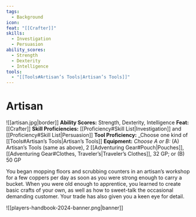 ```yaml
---
tags:
  - Background
icon: 
feat: "[[Crafter]]"
skills:
  - Investigation
  - Persuasion
ability_scores:
  - Strength
  - Dexterity
  - Intelligence
tools:
  - "[[Tools#Artisan’s Tools|Artisan’s Tools]]"
---
```


# Artisan

![[artisan.jpg|border]]
**Ability Scores:** Strength, Dexterity, Intelligence
**Feat:** [[Crafter]]
**Skill Proficiencies:** [[Proficiency#Skill List\|Investigation]] and [[Proficiency#Skill List\|Persuasion]]
**Tool Proficiency:** _Choose one kind of [[Tools#Artisan’s Tools|Artisan’s Tools]]
**Equipment:** _Choose A or B:_ (A) Artisan’s Tools (same as above), 2 [[Adventuring Gear#Pouch|Pouches]], [[Adventuring Gear#Clothes, Traveler’s\|Traveler’s Clothes]], 32 GP; or (B) 50 GP

You began mopping floors and scrubbing counters in an artisan’s workshop for a few coppers per day as soon as you were strong enough to carry a bucket. When you were old enough to apprentice, you learned to create basic crafts of your own, as well as how to sweet-talk the occasional demanding customer. Your trade has also given you a keen eye for detail.

![[players-handbook-2024-banner.png|banner]]
